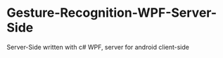 # Gesture-Recognition-WPF-Server-Side
Server-Side written with c# WPF, server for android client-side
